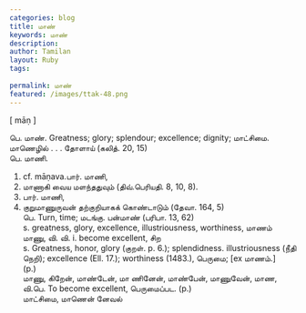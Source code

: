 ```yaml
---
categories: blog
title: மாண்
keywords: மாண்
description: 
author: Tamilan
layout: Ruby
tags: 
 
permalink: மாண்
featured: /images/ttak-48.png
---
```

  
[ māṇ ]  
  
பெ. மாண். Greatness; glory; splendour; excellence; dignity; மாட்சிமை. மாணெழில் . . . தோளாய் (கலித். 20, 15)  
பெ. மாணி.   
1. cf. māṇava.பார். மாணி,   
1. மாணாகி வைய மளந்ததுவும் (திவ்.பெரியதி. 8, 10, 8).   
2. பார். மாணி,   
2. குறுமாணுருவன் தற்குறியாகக் கொண்டாடும் (தேவா. 164, 5)  
பெ. Turn, time; மடங்கு. பன்மாண் (பரிபா. 13, 62)  
s. greatness, glory, excellence, illustriousness, worthiness, மாணம்  
மாணு, வி. வி. i. become excellent, சிற  
s. Greatness, honor, glory (குறள். p. 6.); splendidness. illustriousness (நீதி நெறி); excellence (Ell. 17.); worthiness (1483.), பெருமை; [ex மாணம்.]  
(p.)  
மாணு, கிறேன், மாண்டேன், மா ணினேன், மாண்பேன், மாணுவேன், மாண, வி.பெ. To become excellent, பெருமைப்பட. (p.)  
மாட்சிமை, மாணென் னேவல்